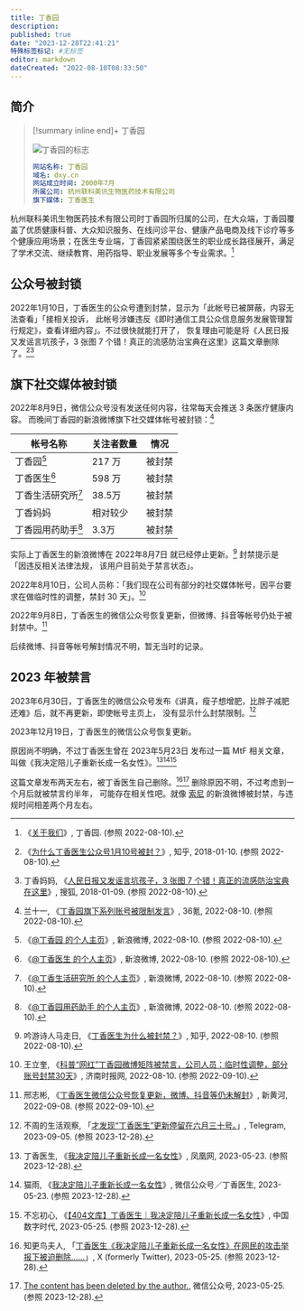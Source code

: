 ```yaml
---
title: 丁香园
description:
published: true
date: "2023-12-28T22:41:21"
特殊标签标记: #无标签
editor: markdown
dateCreated: "2022-08-10T08:33:50"
---
```


## 简介

> [!summary inline end]+ 丁香园
>
> ![丁香园的标志](https://s3.tebi.io/ggame/company/丁香圆/dxy_logo@3x.webp)
>
> ```yaml
> 网站名称: 丁香园
> 域名: dxy.cn
> 网站成立时间: 2000年7月
> 所属公司: 杭州联科美讯生物医药技术有限公司
> 旗下媒体: 丁香医生
> ```

杭州联科美讯生物医药技术有限公司时丁香园所归属的公司，在大众端，丁香园覆盖了优质健康科普、大众知识服务、在线问诊平台、健康产品电商及线下诊疗等多个健康应用场景；在医生专业端，丁香园紧紧围绕医生的职业成长路径展开，满足了学术交流、继续教育、用药指导、职业发展等多个专业需求。[^about]

[^about]: 《[关于我们](https://web.archive.org/web/20220601221351/https://www.dxy.cn/pages/about.html)》, 丁香园. (参照 2022-08-10).

## 公众号被封锁

2022年1月10日，丁香医生的公众号遭到封禁，显示为「此帐号已被屏蔽，内容无法查看」「接相关投诉，
此帐号涉嫌违反《即时通信工具公众信息服务发展管理暂行规定》，查看详细内容」。不过很快就能打开了，
恢复理由可能是将《人民日报又发谣言坑孩子，3 张图 7 个错！真正的流感防治宝典在这里》这篇文章删除了。[^265360901][^215655561_374894]

[^265360901]: 《[为什么丁香医生公众号1月10号被封？](https://web.archive.org/web/20220810021816/https://www.zhihu.com/question/265360901/answer/292808991)》, 知乎, 2018-01-10. (参照 2022-08-10).

[^215655561_374894]: 丁香妈妈, 《[人民日报又发谣言坑孩子，3 张图 7 个错！真正的流感防治宝典在这里](https://web.archive.org/web/20220810013833/https://www.sohu.com/a/215655561_374894)》, 搜狐, 2018-01-09. (参照 2022-08-10).

## 旗下社交媒体被封锁

2022年8月9日，微信公众号没有发送任何内容，往常每天会推送 3 条医疗健康内容。
而晚间丁香园的新浪微博旗下社交媒体帐号被封锁：[^1864451626324483]

[^1864451626324483]: 兰十一, 《[丁香园旗下系列账号被限制发言](https://web.archive.org/web/20220809233522/https://36kr.com/p/1864451626324483)》, 36氪, 2022-08-10. (参照 2022-08-10).

| 帐号名称           | 关注者数量 | 情况   |
| ------------------ | ---------- | ------ |
| 丁香园[^1]         | 217 万     | 被封禁 |
| 丁香医生[^2]       | 598 万     | 被封禁 |
| 丁香生活研究所[^3] | 38.5万     | 被封禁 |
| 丁香妈妈           | 相对较少   | 被封禁 |
| 丁香园用药助手[^5] | 3.3万      | 被封禁 |

[^1]: 《[@丁香园 的个人主页](https://archive.ph/7qRCW "https://weibo.com/n/丁香园")》, 新浪微博, 2022-08-10. (参照 2022-08-10).
[^2]: 《[@丁香医生 的个人主页](https://archive.ph/8TE8e "https://weibo.com/dxydoctor")》, 新浪微博, 2022-08-10. (参照 2022-08-10).
[^3]: 《[@丁香生活研究所 的个人主页](https://archive.ph/e9Dco "https://weibo.com/u/7545593958")》, 新浪微博, 2022-08-10. (参照 2022-08-10).
[^5]: 《[@丁香园用药助手 的个人主页](https://archive.ph/zJyg9 "https://weibo.com/u/2473225961")》, 新浪微博, 2022-08-10. (参照 2022-08-10).

实际上丁香医生的新浪微博在 2022年8月7日 就已经停止更新。[^2618579644] 封禁提示是「因违反相关法律法规，
该用户目前处于禁言状态」。

[^2618579644]: 吟游诗人马走日, 《[丁香医生为什么被封禁？](https://web.archive.org/web/20220810002310/https://www.zhihu.com/question/547736743/answer/2618579644)》, 知乎, 2022-08-10. (参照 2022-08-10).

2022年8月10日，公司人员称：「我们现在公司有部分的社交媒体帐号，因平台要求在做临时性的调整，禁封 30 天」。[^3232372]

[^3232372]: 王立奎, 《[科普“网红”丁香园微博矩阵被禁言，公司人员：临时性调整，部分账号封禁30天](https://web.archive.org/web/20220909135951/https://api.jinantimes.com.cn/h5/content.html?catid=216&id=3232372)》, 济南时报网, 2022-08-10. (参照 2022-09-10).

2022年9月8日，丁香医生的微信公众号恢复更新，但微博、抖音等帐号仍处于被封禁中。[^3381198]

[^3381198]: 邢志彬, 《[丁香医生微信公众号恢复更新，微博、抖音等仍未解封](https://web.archive.org/web/20220909135918/https://edit.jinantimes.com.cn/h5/content.html?catid=216&id=3381198)》, 新黄河, 2022-09-08. (参照 2022-09-10).

后续微博、抖音等帐号解封情况不明，暂无当时的记录。

## 2023 年被禁言

2023年6月30日，丁香医生的微信公众号发布《讲真，瘦子想增肥，比胖子减肥还难》后，就不再更新，即使帐号主页上，
没有显示什么封禁限制。[^b1950]

[^b1950]: 不周的生活观察, 「[才发现“丁香医生”更新停留在六月三十号。](https://web.archive.org/web/20231228141841/https://t.me/s/buzhouxiansheng/1950)」, Telegram, 2023-09-05. (参照 2023-12-28).

2023年12月19日，丁香医生的微信公众号恢复更新。

原因尚不明确，不过丁香医生曾在 2023年5月23日 发布过一篇 MtF 相关文章，
叫做《我决定陪儿子重新长成一名女性》。[^cVzq1][^5xTGg][^96407]

这篇文章发布两天左右，被丁香医生自己删除。[^84066][^85712] 删除原因不明，不过考虑到一个月后就被禁言约半年，
可能存在相关性吧。就像 [索尼](/company/Sony/index.md#新浪微博被封禁) 的新浪微博被封禁，与违规时间相差两个月左右。

[^cVzq1]: 丁香医生, 《[我决定陪儿子重新长成一名女性](https://web.archive.org/web/20230524110746/https://news.ifeng.com/c/8Q1UylcVzq1)》, 凤凰网, 2023-05-23. (参照 2023-12-28).
[^5xTGg]: 猫雨, 《[我决定陪儿子重新长成一名女性](https://web.archive.org/web/20230524050853/https://mp.weixin.qq.com/s/JWvsNP8As3pmzHfZq5xTGg)》, 微信公众号／丁香医生, 2023-05-23. (参照 2023-12-28).
[^96407]: 不忘初心, 《[【404文库】丁香医生｜我决定陪儿子重新长成一名女性](https://web.archive.org/web/20230901184338/https://chinadigitaltimes.net/chinese/696407.html)》, 中国数字时代, 2023-05-25. (参照 2023-12-28).

[^84066]: 知更鸟夫人, 「[丁香医生《我决定陪儿子重新长成一名女性》在网民的攻击举报下被迫删除……](https://web.archive.org/web/20240106005250/https://nitter.net/MrsM0ckingbird/status/1661594829514584066)」, X (formerly Twitter), 2023-05-25. (参照 2023-12-28).
[^85712]: [The content has been deleted by the author.](https://web.archive.org/web/20230525185712/https://mp.weixin.qq.com/s/JWvsNP8As3pmzHfZq5xTGg), 微信公众号, 2023-05-25. (参照 2023-12-28).

<!-- ## 选中测试 -->

<!-- 想到一个解谜，利用 CSS 的可选性。（藏头诗只是演示，将可选中的文字调整到其他位置也可以） -->

<!-- <style> -->
<!-- .cts { -->
<!--     user-select: none; -->
<!--     font-weight: normal; -->
<!-- } -->
<!-- </style> -->

<!-- 我**行千里翠烟涛，**{: .cts }喜**遇知音共话桥。**{: .cts }欢**舞临风月如水，**{: .cts }你**笑倚栏花满袍。**{: .cts } -->
